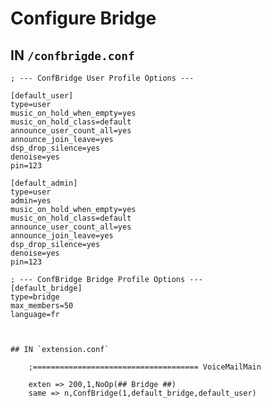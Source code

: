 # Configure Bridge

## IN `/confbrigde.conf`

    ; --- ConfBridge User Profile Options ---

    [default_user]
    type=user
    music_on_hold_when_empty=yes
    music_on_hold_class=default
    announce_user_count_all=yes
    announce_join_leave=yes
    dsp_drop_silence=yes
    denoise=yes
    pin=123

    [default_admin]
    type=user
    admin=yes
    music_on_hold_when_empty=yes
    music_on_hold_class=default
    announce_user_count_all=yes
    announce_join_leave=yes
    dsp_drop_silence=yes
    denoise=yes
    pin=123

    ; --- ConfBridge Bridge Profile Options ---
    [default_bridge]
    type=bridge
    max_members=50
    language=fr
    
    
    
    ## IN `extension.conf`
    
        ;===================================== VoiceMailMain
        
        exten => 200,1,NoOp(## Bridge ##)
        same => n,ConfBridge(1,default_bridge,default_user)
        
        
